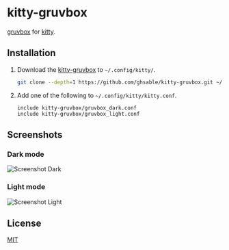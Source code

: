 # kitty-gruvbox
[gruvbox](https://github.com/morhetz/gruvbox) for [kitty](https://github.com/kovidgoyal/kitty).

## Installation
1. Download the [kitty-gruvbox](https://github.com/ghsable/kitty-gruvbox) to `~/.config/kitty/`.
   ```bash
   git clone --depth=1 https://github.com/ghsable/kitty-gruvbox.git ~/.config/kitty/kitty-gruvbox
   ```

2. Add one of the following to `~/.config/kitty/kitty.conf`.
   ```
   include kitty-gruvbox/gruvbox_dark.conf
   include kitty-gruvbox/gruvbox_light.conf
   ```

## Screenshots
### Dark mode
![Screenshot Dark](https://raw.githubusercontent.com/ghsable/kitty-gruvbox/main/.readme/Screenshot_Dark.png)

### Light mode
![Screenshot Light](https://raw.githubusercontent.com/ghsable/kitty-gruvbox/main/.readme/Screenshot_Light.png)

## License
[MIT](https://opensource.org/licenses/MIT)

